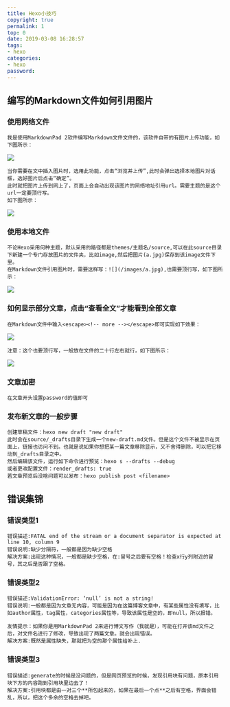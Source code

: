 ```yaml
---
title: Hexo小技巧
copyright: true
permalink: 1
top: 0
date: 2019-03-08 16:28:57
tags:
- hexo
categories:
- hexo
password:
---
```

## 编写的Markdown文件如何引用图片
### 使用网络文件
    我是使用MarkdownPad 2软件编写Markdown文件文件的，该软件自带的有图片上传功能，如下图所示：
![](https://i.imgur.com/GGMMztr.png)
    
    当你需要在文中插入图片时，选用此功能，点击“浏览并上传”,此时会弹出选择本地图片对话框，选好图片后点击“确定”。
    此时就把图片上传到网上了，页面上会自动出现该图片的网络地址引用url。需要主题的是这个url一定要顶行写。
    如下图所示：
![](https://i.imgur.com/FsLUdbL.png)
  
<escape><!-- more --></escape>
  
### 使用本地文件
    不论Hexo采用何种主题，默认采用的路径都是themes/主题名/source,可以在此source目录下新建一个专门存放图片的文件夹，比如image,然后把图片(a.jpg)保存到该image文件下里。
    在Markdown文件引用图片时，需要这样写：![](/images/a.jpg),也需要顶行写，如下图所示：
![](https://i.imgur.com/pqZzXzJ.png)

### 如何显示部分文章，点击“查看全文”才能看到全部文章
    在Markdown文件中输入<escape><!-- more --></escape>即可实现如下效果：
![](https://i.imgur.com/KeG4HNz.png)

    注意：这个也要顶行写，一般放在文件的二十行左右就行，如下图所示：
![](https://i.imgur.com/aAtqu6e.png)

### 文章加密
    在文章开头设置password的值即可

### 发布新文章的一般步骤
    创建草稿文件：hexo new draft "new draft"
    此时会在source/_drafts目录下生成一个new-draft.md文件。但是这个文件不被显示在页面上，链接也访问不到。也就是说如果你想把某一篇文章移除显示，又不舍得删除，可以把它移动到_drafts目录之中。
    然后编辑该文件，运行如下命令进行预览：hexo s --drafts --debug
    或者更改配置文件：render_drafts: true
    若文章预览后没啥问题可以发布：hexo publish post <filename>

## 错误集锦

### 错误类型1
    错误描述:FATAL end of the stream or a document separator is expected at line 10, column 9
    错误说明:缺少分隔符，一般都是因为缺少空格
    解决方案:出现这种情况，一般都是缺少空格，在:冒号之后要有空格！检查x行y列附近的冒号，其之后是否跟了空格。
    
### 错误类型2
    错误描述:ValidationError: ‘null’ is not a string!
    错误说明:一般都是因为文章无内容，可能是因为在这篇博客文章中，有某些属性没有填写，比如author属性，tag属性，categories属性等，导致该属性是空的，即null，所以报错。

    友情提示：如果你是用MarkdownPad 2来进行博文写作（我就是），可能在打开该md文件之后，对文件名进行了修改，导致出现了两篇文章。就会出现错误。
    解决方案:既然是属性缺失，那就把为空的那个属性给补上.
    
### 错误类型3
    错误描述:generate的时候是没问题的，但是网页预览的时候，发现引用块有问题，原本引用块下方的内容跑到引用块里边去了！
    解决方案:引用块都是由一对三个**所包起来的，如果在最后一个点**之后有空格，界面会错乱，所以，把这个多余的空格去掉吧。
